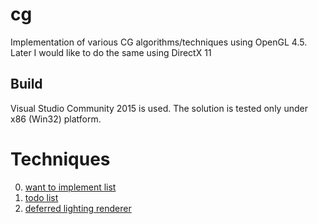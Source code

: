# cg
Implementation of various CG algorithms/techniques using OpenGL 4.5.
Later I would like to do the same using DirectX 11

## Build
Visual Studio Community 2015 is used. The solution is tested only under x86 (Win32) platform.

# Techniques
0. [want to implement list](https://github.com/ref2401/cg/wiki#wanna-implement)
1. [todo list](https://github.com/ref2401/cg/wiki#todo)
1. [deferred lighting renderer](https://github.com/ref2401/cg/wiki/Deferred-Lighting-Renderer)
